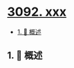 # [3092. xxx](https://github.com/Tdahuyou/TNotes.leetcode/tree/main/notes/3092.%20xxx)

<!-- region:toc -->

- [1. 📝 概述](#1--概述)

<!-- endregion:toc -->

## 1. 📝 概述
